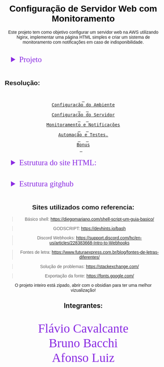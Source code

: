 <!DOCTYPE html>
<html lang="pt-br">
<head>
<link rel="preconnect" href="https://fonts.googleapis.com">
<link rel="preconnect" href="https://fonts.gstatic.com" crossorigin>
<link href="https://fonts.googleapis.com/css2?family=Ballet:opsz@16..72&display=swap" rel="stylesheet">
</head>
<body>
  <style>
    footer {
      font-family: 'Ballet';
      font-size: 40px;
      color: #8A2BE2;
      text-align: center;
      padding: 20px;
    }
    summary {
      font-family: 'sans-serif';
      font-size: 25px;
      color: #8A2BE2;
      text-align: left;
      padding: 20px;
    }
  </style>
</body>
<font face="sans-serif"> 
<h1 align="center" style="color: Black;">Configuração de Servidor Web com Monitoramento</h1>
<p align="center">Este projeto tem como objetivo configurar um servidor web na AWS utilizando Nginx, implementar uma página HTML simples e criar um sistema de monitoramento com notificações em caso de indisponibilidade.</p>

<div>
<details>
    <summary>Projeto</summary>
<div>

<h3 style="color: purple;">Parte teorica</h2>

<ol>
<li>Cite 3 exemplos de
distribuição linux.</li>
<li>O que é IP FIXO e sua função.</li>
<li>O que faz o comando ls -la?</li>
<li>o que acontece se eu executar o
comando "shutdown -r -f -t 0" sem ser
root
e sem sudo?</li>
</ol>
</div>

<div>
<h3 style="color: purple;"> Etapa 1: Configuração do Ambiente
</h3>

<div>
<h6> Criar uma VPC na AWS com:</h6>
<ul>
<li> 2 sub-redes públicas (para
acesso externo).</li>
<li> 2 sub-redes privadas (para
futuras expansões).</li>
<li>Uma Internet Gateway conectada
às sub-redes públicas.</li>
</ul>
</div>

<h6>Criar uma instância EC2 na AWS:</h6>

<div>
<ul>
<li> Escolher uma AMI baseada em
Linux (Ubuntu/Debian/Amazon
Linux).</li>
<li>Instalar na sub-rede pública
criada anteriormente.</li>
<li> Associar um Security Group que
permita tráfego HTTP (porta 80) e
SSH (porta 22, opcional).</li>
</ul>
</div>
<h6>Acessar a instância via SSH para
realizar configurações futuras.</h6>
</div>

<div>
<h3 style="color: purple;"> Etapa 2: Configuração do Servidor
</h3>

<div>
<h6>Web
Tarefas:</h6>
<ol>
<li> Instalar o servidor Nginx na EC2.</li>
<li> Criar uma página HTML simples
para ser exibida pelo servidor.</li>
<li> Configurar o Nginx para servir a
página corretamente.</li>
</ol>
</div>

<div>
<ul>
<h6 align="center" style="color: red;">💡 Dicas para os alunos</h6>
<li>Personalizar a página com
informações sobre o projeto.</li>
<li> Criar um serviço systemd para
garantir que o Nginx reinicie
automaticamente se parar.</li>
</ul>
</div>

</div>

<div>
<h3 style="color: purple;"> Etapa 3: Monitoramento e Notificações
Tarefas:
</h3>

<div>
<ol>
<li>Criar um script em Bash ou Python
para monitorar a disponibilidade
do site.</li><br>
<li> O script deve:</li>

<ul>
<li>Verificar se o site responde
corretamente a uma requisição
HTTP.</li>
<li> Criar logs das verificações em
/var/log/monitoramento.log.</li>
<li> Enviar uma notificação via Discord,
Telegram ou Slack se detectar
indisponibilidade.</li>
</ul>

<li> Configurar o script para rodar
automaticamente a cada 1
minuto usando cron ou systemd
timers.
</li>
</ol>
</div>

<div>
<h6 align="center" style="color: red;">💡 Dicas para os alunos</h6>
<ul>
<li>Usar curl no Bash ou requests no
Python para testar a resposta do
site..</li>
<li> Configurar um bot do Telegram
ou webhook do Discord/Slack
para receber alertas..</li>
</ul>
</div>

<div>
<h3 style="color: purple;"> Etapa 4: Automação e Testes
</h3>

<div>
<ol>
<li> Testar a implementação:</li>
<ul>
<li> Verificar se o site está acessível
via navegador.</li>
<li> Parar o Nginx e verificar se o script
detecta e envia alertas
corretamente.</li>
</ul>
<li> Criar uma documentação no
GitHub explicando:
<ul>
<li> Como configurar o ambiente.</li>
<li> Como instalar e configurar o
servidor web.</li>
<li> Como funciona o script de
monitoramento. </li>
<li> Como testar e validar a solução. </li>
</div>

<div>
<h6 align="center" style="color: red;">💡 Dicas para os alunos</h6>
<ul>
<li>Explicar os comandos usados na
documentação</li>
<li> Compartilhar prints dos testes.</li>
</ul>
</div>
</div>
<div>
<h3 align="left" style="color: purple;"> Desafios Bônus</h3>

<div>
<ol>
<li>Automação com User Data:
-Configurar a EC2 para já iniciar
com Nginx, HTML e script de
monitoramento via User Data.</li>
<li> Criação de um template
CloudFormation ou Terraform:
-Criar um arquivo YAML do
CloudFormation que provisiona
toda a infraestrutura
automaticamente.</li>
<li> Monitoramento avançado:
-Enviar estatísticas para
CloudWatch e configurar alarmas
na AWS.</li>
</ol>
</div>

</div>
</div>
</details>

## Resolução:
<div>

<div align="center">
<br>
  <a href="https://github.com/Daijinpala/projeto_1/tree/main/Configurar%20o%20ambiente"><kbd> <br>Configuração do Ambiente<br> </kbd></a>&ensp;&ensp;
  <a href="https://github.com/Daijinpala/projeto_1/tree/main/Intalar%26configurar_ngnix"><kbd> <br>Configuração do Servidor<br> </kbd></a>&ensp;&ensp;
  <a href="https://github.com/Daijinpala/projeto_1/tree/main/script_monitoramento"><kbd> <br>Monitoramento e Notificações<br> </kbd></a>&ensp;&ensp;
  <a href="https://github.com/Daijinpala/projeto_1/tree/main/testar%26validar"><kbd> <br>Automação e Testes.<br> </kbd></a>&ensp;&ensp;
  <a href=""><kbd> <br>Bonus<br> </kbd></a>&ensp;&ensp;
<br>

<details>
    <summary>Estrutura do site HTML:</summary>

```
<!DOCTYPE html>
<html lang="pt-BR">
<head>
<meta charset="UTF-8">
<meta name="viewport" content="width=device-width, initial-scale=1.0">
<meta name="description" content="Configuração de Servidor Web com Monitoramento - Guia completo para configurar e monitorar um servidor web na AWS.">
<meta name="keywords" content="AWS, EC2, Nginx, Monitoramento, Servidor Web, VPC">
<title>Configuração de Servidor Web com Monitoramento</title>
<style>
        body {
            font-family: Arial, sans-serif;
            background-color: #282a36;
            color: #f8f8f2;
            margin: 0;
            padding: 0;
        }
        header {
            background-color: #44475a;
            padding: 20px;
            text-align: center;
            color: #f8f8f2;
            font-size: 24px;
        }
        .container {
            max-width: 800px;
            margin: 20px auto;
            padding: 20px;
            background-color: #44475a;
                   border-radius: 10px;
            box-shadow: 0 0 10px rgba(0, 0, 0, 0.5);
        }
        h1, h2 {
            color: #bd93f9;
        }
        img {
            max-width: 100%;
            height: auto;
            border-radius: 5px;
            margin: 10px 0;
            border: 2px solid #6272a4;
        }
        .tips {
            background-color: #6272a4;
            padding: 15px;
            border-radius: 5px;
            margin: 15px 0;
        }
        .tips p {
            margin: 0;
            color: #f8f8f2;
        }
        footer {
            text-align: center;
            padding: 20px;
            background-color: #44475a;
            color: #f8f8f2;
                    margin-top: 20px;
        }
        a {
            color: #8be9fd;
            text-decoration: none;
            transition: color 0.3s ease;
        }
        a:hover {
            color: #ff79c6;
            text-decoration: underline;
        }
        ol, ul {
            color: #f8f8f2;
        }
        @media (max-width: 600px) {
            .container {
                padding: 10px;
            }
            header {
                font-size: 20px;
            }
        }
 </style>
 </head>
 <body>
 <header>
 Configuração de Servidor Web com Monitoramento
 </header>
 <div class="container">
 <h1>Configuração do Ambiente</h1>
 <h2>Tarefas:</h2>
 <ol>
 <li>
 Criar uma VPC na AWS com:
 <ul>
 <li>2 sub-redes públicas (para acesso externo).</li>
 <li>2 sub-redes privadas (para futuras expansões).</li>
 <li>Uma Internet Gateway conectada às sub-redes públicas.</li>
 </ul>
 <img src="1.png" alt="VPC na AWS">
 </li>
 <li>
 Criar uma instância EC2 na AWS:
 <ul>
 <li>Escolher uma AMI baseada em Linux (Ubuntu/Debian/Amazon Linux).</li>
 <li>Instalar na sub-rede pública criada anteriormente.</li>
 <li>Associar um Security Group que permita tráfego HTTP (porta 80) e SSH (porta 22, opcional).</li>
 </ul>
 <img src="2.1.png" alt="Instância EC2">
 <img src="2.2.png" alt="Security Group">
 </li>
 <li>
 Acessar a instância via SSH para realizar configurações futuras.
 <img src="2.3.png" alt="Acesso SSH">
 </li>
 </ol>
  <h1>Configuração do Servidor</h1>
 <h2>Tarefas:</h2>
 <ol>
 <li>
 Instalar o servidor Nginx na EC2.
 <img src="3.png" alt="Instalação do Nginx">
 </li>
 <li>
 Criar uma página HTML simples para ser exibida pelo servidor.
 <pre><code>
 </code></pre>
 </li>
 <li>
 Configurar o Nginx para servir a página corretamente.
 </li>
 </ol>
 <div class="tips">
 <p><strong>Dicas para os alunos:</strong></p>
 <ul>
 <li>Personalizar a página com informações sobre o projeto.</li>
 <li>Criar um serviço systemd para garantir que o Nginx reinicie automaticamente se parar.</li>
 </ul>
 </div>
 <h1>Monitoramento e Notificações</h1>
 <h2>Tarefas:</h2>
 <ol>
 <li>
 Criar um script em Bash ou Python para monitorar a disponibilidade do site.
 </li>
 <li>
 O script deve:
 <ul>
 <li>Verificar se o site responde corretamente a uma requisição HTTP.</li>
 <li>Criar logs das verificações em /var/log/monitoramento.log</li>
 <li>Enviar uma notificação via Discord, Telegram ou Slack se detectar indisponibilidade.</li>
 </ul>
<img src="4.1.png" alt="Script de Monitoramento">
 </li>
<li>
Configurar o script para rodar automaticamente a cada 1 minuto usando cron ou systemd timers.
<img src="4.2.png" alt="Configuração do Cron">
</li>
</ol>
<div class="tips">
<p><strong>Dicas para os alunos:</strong></p>
<ul>
<li>Usar curl no Bash ou requests no Python para testar a resposta do site.</li>
<li>Configurar um bot do Telegram ou webhook do Discord/Slack para receber alertas.</li>
</ul>
</div>
<h1>Automação e Testes</h1>
<h2>Tarefas:</h2>
<ol>
<li>
Testar a implementação:
<ul>
<li>Verificar se o site está acessível via navegador.</li>
<li>Parar o Nginx e verificar se o script detecta e envia alertas corretamente.</li>
</ul>
</li>
<li>
Criar uma documentação no GitHub explicando:
<ul>
<li>Como configurar o ambiente.</li>
<li>Como instalar e configurar o servidor web.</li>
<li>Como funciona o script de monitoramento.</li>
<li>Como testar e validar a solução.</li>
</ul>
</li>
</ol>
<div class="tips">
<p><strong>Dicas para os alunos:</strong></p>
<ul>
<li>Explicar os comandos usados na documentação.</li>
<li>Compartilhar prints dos testes.</li>
</ul>
</div>
<img src="teste1.png" alt="Teste 1">
<img src="teste2.png" alt="Teste 2">
<img src="teste3.png" alt="Teste 3">
<div class="tips">
<p><strong>Repositório do GitHub:</strong></p>
p>
Acesse o repositório do projeto no GitHub para ver a documentação completa e o código-fonte:
<a href="https://github.com/Daijinpala/projeto_1.git" target="_blank">GitHub - Projeto 1</a>
</p>
</div>
</div>
<footer>
&copy; 2025 - Configuração de Servidor Web com Monitoramento |
<a  href="https://github.com/Daijinpala/projeto_1.git" target="_blank">Repositório no GitHub</a>
</footer>
</body>
</html>
```
</details>

<details>
    <summary>Estrutura gitghub</summary>

```
<font face="sans-serif"> 
<h1 align="center" style="color: Black;">Configuração de Servidor Web com Monitoramento</h1>
<p align="center">Este projeto tem como objetivo configurar um servidor web na AWS utilizando Nginx, implementar uma página HTML simples e criar um sistema de monitoramento com notificações em caso de indisponibilidade.</p>

<div>
<details>
    <summary>Projeto</summary>
<div>

<h3 style="color: purple;">Parte teorica</h2>

<ol>
<li>Cite 3 exemplos de
distribuição linux.</li>
<li>O que é IP FIXO e sua função.</li>
<li>O que faz o comando ls -la?</li>
<li>o que acontece se eu executar o
comando "shutdown -r -f -t 0" sem ser
root
e sem sudo?</li>
</ol>
</div>

<div>
<h3 style="color: purple;"> Etapa 1: Configuração do Ambiente
</h3>

<div>
<h6> Criar uma VPC na AWS com:</h6>
<ul>
<li> 2 sub-redes públicas (para
acesso externo).</li>
<li> 2 sub-redes privadas (para
futuras expansões).</li>
<li>Uma Internet Gateway conectada
às sub-redes públicas.</li>
</ul>
</div>

<h6>Criar uma instância EC2 na AWS:</h6>

<div>
<ul>
<li> Escolher uma AMI baseada em
Linux (Ubuntu/Debian/Amazon
Linux).</li>
<li>Instalar na sub-rede pública
criada anteriormente.</li>
<li> Associar um Security Group que
permita tráfego HTTP (porta 80) e
SSH (porta 22, opcional).</li>
</ul>
</div>
<h6>Acessar a instância via SSH para
realizar configurações futuras.</h6>
</div>

<div>
<h3 style="color: purple;"> Etapa 2: Configuração do Servidor
</h3>

<div>
<h6>Web
Tarefas:</h6>
<ol>
<li> Instalar o servidor Nginx na EC2.</li>
<li> Criar uma página HTML simples
para ser exibida pelo servidor.</li>
<li> Configurar o Nginx para servir a
página corretamente.</li>
</ol>
</div>

<div>
<ul>
<h6 align="center" style="color: red;">💡 Dicas para os alunos</h6>
<li>Personalizar a página com
informações sobre o projeto.</li>
<li> Criar um serviço systemd para
garantir que o Nginx reinicie
automaticamente se parar.</li>
</ul>
</div>

</div>

<div>
<h3 style="color: purple;"> Etapa 3: Monitoramento e Notificações
Tarefas:
</h3>

<div>
<ol>
<li>Criar um script em Bash ou Python
para monitorar a disponibilidade
do site.</li><br>
<li> O script deve:</li>

<ul>
<li>Verificar se o site responde
corretamente a uma requisição
HTTP.</li>
<li> Criar logs das verificações em
/var/log/monitoramento.log.</li>
<li> Enviar uma notificação via Discord,
Telegram ou Slack se detectar
indisponibilidade.</li>
</ul>

<li> Configurar o script para rodar
automaticamente a cada 1
minuto usando cron ou systemd
timers.
</li>
</ol>
</div>

<div>
<h6 align="center" style="color: red;">💡 Dicas para os alunos</h6>
<ul>
<li>Usar curl no Bash ou requests no
Python para testar a resposta do
site..</li>
<li> Configurar um bot do Telegram
ou webhook do Discord/Slack
para receber alertas..</li>
</ul>
</div>

<div>
<h3 style="color: purple;"> Etapa 4: Automação e Testes
</h3>

<div>
<ol>
<li> Testar a implementação:</li>
<ul>
<li> Verificar se o site está acessível
via navegador.</li>
<li> Parar o Nginx e verificar se o script
detecta e envia alertas
corretamente.</li>
</ul>
<li> Criar uma documentação no
GitHub explicando:
<ul>
<li> Como configurar o ambiente.</li>
<li> Como instalar e configurar o
servidor web.</li>
<li> Como funciona o script de
monitoramento. </li>
<li> Como testar e validar a solução. </li>
</div>

<div>
<h6 align="center" style="color: red;">💡 Dicas para os alunos</h6>
<ul>
<li>Explicar os comandos usados na
documentação</li>
<li> Compartilhar prints dos testes.</li>
</ul>
</div>
</div>
<div>
<h3 align="left" style="color: purple;"> Desafios Bônus</h3>

<div>
<ol>
<li>Automação com User Data:
-Configurar a EC2 para já iniciar
com Nginx, HTML e script de
monitoramento via User Data.</li>
<li> Criação de um template
CloudFormation ou Terraform:
-Criar um arquivo YAML do
CloudFormation que provisiona
toda a infraestrutura
automaticamente.</li>
<li> Monitoramento avançado:
-Enviar estatísticas para
CloudWatch e configurar alarmas
na AWS.</li>
</ol>
</div>

</div>
</div>
</details>

## Resolução:
<div>
  <a href="https://github.com/Daijinpala/projeto_1/tree/main/Configurar%20o%20ambiente" style="display: inline-block; background-color:rgb(0, 0, 0); color: white; padding: 10px 5px; text-align: center; text-decoration: none; font-size: 12px; margin: 4px 2px; cursor: pointer; border-radius: 12px;">1- Configuração do Ambiente</a>
  <a href="https://github.com/Daijinpala/projeto_1/tree/main/Intalar%26configurar_ngnix" style="display: inline-block; background-color:rgb(0, 0, 0); color: white; padding: 10px 5px; text-align: center; text-decoration: none; font-size: 12px; margin: 4px 2px; cursor: pointer; border-radius: 12px;">2- Configuração do Servidor</a>
  <a href="https://github.com/Daijinpala/projeto_1/tree/main/script_monitoramento" style="display: inline-block; background-color:rgb(0, 0, 0); color: white; padding: 10px 5px; text-align: center; text-decoration: none; font-size: 12px; margin: 4px 2px; cursor: pointer; border-radius: 12px;">3- Monitoramento e Notificações</a>
  <a href="https://github.com/seu-usuario/seu-repositorio/tree/main/pasta4" style="display: inline-block; background-color:rgb(0, 0, 0); color: white; padding: 10px 5px; text-align: center; text-decoration: none; font-size: 12px; margin: 4px 2px; cursor: pointer; border-radius: 12px;">4- Automação e Testes.</a>
  <a href="https://github.com/Daijinpala/projeto_1/tree/main/testar%26validar" style="display: inline-block; background-color:rgb(0, 0, 0); color: white; padding: 10px 5px; text-align: center; text-decoration: none; font-size: 12px; margin: 4px 2px; cursor: pointer; border-radius: 12px;">5- Desafios Bônus.</a>
</div>


<br>

<details>
    <summary>Estrutura do site HTML:</summary>

<!DOCTYPE html>
<html lang="pt-BR">
<head>
<meta charset="UTF-8">
<meta name="viewport" content="width=device-width, initial-scale=1.0">
<meta name="description" content="Configuração de Servidor Web com Monitoramento - Guia completo para configurar e monitorar um servidor web na AWS.">
<meta name="keywords" content="AWS, EC2, Nginx, Monitoramento, Servidor Web, VPC">
<title>Configuração de Servidor Web com Monitoramento</title>
<style>
        body {
            font-family: Arial, sans-serif;
            background-color: #282a36;
            color: #f8f8f2;
            margin: 0;
            padding: 0;
        }
        header {
            background-color: #44475a;
            padding: 20px;
            text-align: center;
            color: #f8f8f2;
            font-size: 24px;
        }
        .container {
            max-width: 800px;
            margin: 20px auto;
            padding: 20px;
            background-color: #44475a;
                   border-radius: 10px;
            box-shadow: 0 0 10px rgba(0, 0, 0, 0.5);
        }
        h1, h2 {
            color: #bd93f9;
        }
        img {
            max-width: 100%;
            height: auto;
            border-radius: 5px;
            margin: 10px 0;
            border: 2px solid #6272a4;
        }
        .tips {
            background-color: #6272a4;
            padding: 15px;
            border-radius: 5px;
            margin: 15px 0;
        }
        .tips p {
            margin: 0;
            color: #f8f8f2;
        }
        footer {
            text-align: center;
            padding: 20px;
            background-color: #44475a;
            color: #f8f8f2;
                    margin-top: 20px;
        }
        a {
            color: #8be9fd;
            text-decoration: none;
            transition: color 0.3s ease;
        }
        a:hover {
            color: #ff79c6;
            text-decoration: underline;
        }
        ol, ul {
            color: #f8f8f2;
        }
        @media (max-width: 600px) {
            .container {
                padding: 10px;
            }
            header {
                font-size: 20px;
            }
        }
 </style>
 </head>
 <body>
 <header>
 Configuração de Servidor Web com Monitoramento
 </header>
 <div class="container">
 <h1>Configuração do Ambiente</h1>
 <h2>Tarefas:</h2>
 <ol>
 <li>
 Criar uma VPC na AWS com:
 <ul>
 <li>2 sub-redes públicas (para acesso externo).</li>
 <li>2 sub-redes privadas (para futuras expansões).</li>
 <li>Uma Internet Gateway conectada às sub-redes públicas.</li>
 </ul>
 <img src="1.png" alt="VPC na AWS">
 </li>
 <li>
 Criar uma instância EC2 na AWS:
 <ul>
 <li>Escolher uma AMI baseada em Linux (Ubuntu/Debian/Amazon Linux).</li>
 <li>Instalar na sub-rede pública criada anteriormente.</li>
 <li>Associar um Security Group que permita tráfego HTTP (porta 80) e SSH (porta 22, opcional).</li>
 </ul>
 <img src="2.1.png" alt="Instância EC2">
 <img src="2.2.png" alt="Security Group">
 </li>
 <li>
 Acessar a instância via SSH para realizar configurações futuras.
 <img src="2.3.png" alt="Acesso SSH">
 </li>
 </ol>
  <h1>Configuração do Servidor</h1>
 <h2>Tarefas:</h2>
 <ol>
 <li>
 Instalar o servidor Nginx na EC2.
 <img src="3.png" alt="Instalação do Nginx">
 </li>
 <li>
 Criar uma página HTML simples para ser exibida pelo servidor.
 <pre><code>
 </code></pre>
 </li>
 <li>
 Configurar o Nginx para servir a página corretamente.
 </li>
 </ol>
 <div class="tips">
 <p><strong>Dicas para os alunos:</strong></p>
 <ul>
 <li>Personalizar a página com informações sobre o projeto.</li>
 <li>Criar um serviço systemd para garantir que o Nginx reinicie automaticamente se parar.</li>
 </ul>
 </div>
 <h1>Monitoramento e Notificações</h1>
 <h2>Tarefas:</h2>
 <ol>
 <li>
 Criar um script em Bash ou Python para monitorar a disponibilidade do site.
 </li>
 <li>
 O script deve:
 <ul>
 <li>Verificar se o site responde corretamente a uma requisição HTTP.</li>
 <li>Criar logs das verificações em /var/log/monitoramento.log</li>
 <li>Enviar uma notificação via Discord, Telegram ou Slack se detectar indisponibilidade.</li>
 </ul>
<img src="4.1.png" alt="Script de Monitoramento">
 </li>
<li>
Configurar o script para rodar automaticamente a cada 1 minuto usando cron ou systemd timers.
<img src="4.2.png" alt="Configuração do Cron">
</li>
</ol>
<div class="tips">
<p><strong>Dicas para os alunos:</strong></p>
<ul>
<li>Usar curl no Bash ou requests no Python para testar a resposta do site.</li>
<li>Configurar um bot do Telegram ou webhook do Discord/Slack para receber alertas.</li>
</ul>
</div>
<h1>Automação e Testes</h1>
<h2>Tarefas:</h2>
<ol>
<li>
Testar a implementação:
<ul>
<li>Verificar se o site está acessível via navegador.</li>
<li>Parar o Nginx e verificar se o script detecta e envia alertas corretamente.</li>
</ul>
</li>
<li>
Criar uma documentação no GitHub explicando:
<ul>
<li>Como configurar o ambiente.</li>
<li>Como instalar e configurar o servidor web.</li>
<li>Como funciona o script de monitoramento.</li>
<li>Como testar e validar a solução.</li>
</ul>
</li>
</ol>
<div class="tips">
<p><strong>Dicas para os alunos:</strong></p>
<ul>
<li>Explicar os comandos usados na documentação.</li>
<li>Compartilhar prints dos testes.</li>
</ul>
</div>
<img src="teste1.png" alt="Teste 1">
<img src="teste2.png" alt="Teste 2">
<img src="teste3.png" alt="Teste 3">
<div class="tips">
<p><strong>Repositório do GitHub:</strong></p>
p>
Acesse o repositório do projeto no GitHub para ver a documentação completa e o código-fonte:
<a href="https://github.com/Daijinpala/projeto_1.git" target="_blank">GitHub - Projeto 1</a>
</p>
</div>
</div>
<footer>
&copy; 2025 - Configuração de Servidor Web com Monitoramento |
<a  href="https://github.com/Daijinpala/projeto_1.git" target="_blank">Repositório no GitHub</a>
</footer>
</body>
</html>
</details>

## Sites utilizados como referencia:

> Básico shell: https://diegomariano.com/shell-script-um-guia-basico/<p></p>

> GODSCRIPT: https://devhints.io/bash<p></p>

>Discord Webhooks: https://support.discord.com/hc/en-us/articles/228383668-Intro-to-Webhooks

>Fontes de letra: https://www.futuraexpress.com.br/blog/fontes-de-letras-diferentes/

>Solução de problemas: https://stackexchange.com/

<p align="center">O projeto inteiro está zipado, abrir com o obsidian para ter uma melhor vizualização!</p>
</font>
```

</details>

## Sites utilizados como referencia:

> Básico shell: https://diegomariano.com/shell-script-um-guia-basico/<p></p>

> GODSCRIPT: https://devhints.io/bash<p></p>

>Discord Webhooks: https://support.discord.com/hc/en-us/articles/228383668-Intro-to-Webhooks

>Fontes de letra: https://www.futuraexpress.com.br/blog/fontes-de-letras-diferentes/

>Solução de problemas: https://stackexchange.com/

>Exportação da fonte:  https://fonts.google.com/ 

<p align="center">O projeto inteiro está zipado, abrir com o obsidian para ter uma melhor vizualização!</p>
</font>

<h2 align="center">Integrantes:</h2>

<footer>
Flávio Cavalcante
<br>
Bruno Bacchi
<br>
Afonso Luiz
<br>
</footer>
</body>
</html>
